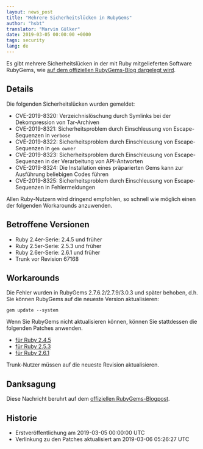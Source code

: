 ```yaml
---
layout: news_post
title: "Mehrere Sicherheitslücken in RubyGems"
author: "hsbt"
translator: "Marvin Gülker"
date: 2019-03-05 00:00:00 +0000
tags: security
lang: de
---
```


Es gibt mehrere Sicherheitslücken in der mit Ruby mitgelieferten
Software RubyGems, wie [auf dem offiziellen RubyGems-Blog dargelegt wird](http://blog.rubygems.org/2019/03/05/security-advisories-2019-03.html).

## Details

Die folgenden Sicherheitslücken wurden gemeldet:

* CVE-2019-8320: Verzeichnislöschung durch Symlinks bei der Dekompression von Tar-Archiven
* CVE-2019-8321: Sicherheitsproblem durch Einschleusung von Escape-Sequenzen in `verbose`
* CVE-2019-8322: Sicherheitsproblem durch Einschleusung von Escape-Sequenzen in `gem owner`
* CVE-2019-8323: Sicherheitsproblem durch Einschleusung von Escape-Sequenzen in der Verarbeitung von API-Antworten
* CVE-2019-8324: Die Installation eines präparierten Gems kann zur Ausführung beliebigen Codes führen
* CVE-2019-8325: Sicherheitsproblem durch Einschleusung von Escape-Sequenzen in Fehlermeldungen

Allen Ruby-Nutzern wird dringend empfohlen, so schnell wie möglich
einen der folgenden Workarounds anzuwenden.

## Betroffene Versionen

* Ruby 2.4er-Serie: 2.4.5 und früher
* Ruby 2.5er-Serie: 2.5.3 und früher
* Ruby 2.6er-Serie: 2.6.1 und früher
* Trunk vor Revision 67168

## Workarounds

Die Fehler wurden in RubyGems 2.7.6.2/2.7.9/3.0.3 und später behoben,
d.h. Sie können RubyGems auf die neueste Version aktualisieren:

```
gem update --system
```

Wenn Sie RubyGems nicht aktualisieren können, können Sie stattdessen
die folgenden Patches anwenden.

* [für Ruby 2.4.5](https://bugs.ruby-lang.org/attachments/7669)
* [für Ruby 2.5.3](https://bugs.ruby-lang.org/attachments/7670)
* [für Ruby 2.6.1](https://bugs.ruby-lang.org/attachments/7671)

Trunk-Nutzer müssen auf die neueste Revision aktualisieren.

## Danksagung

Diese Nachricht beruhrt auf dem [offiziellen RubyGems-Blogpost](http://blog.rubygems.org/2019/03/05/security-advisories-2019-03.html).

## Historie

* Erstveröffentlichung am 2019-03-05 00:00:00 UTC
* Verlinkung zu den Patches aktualisiert am 2019-03-06 05:26:27 UTC
